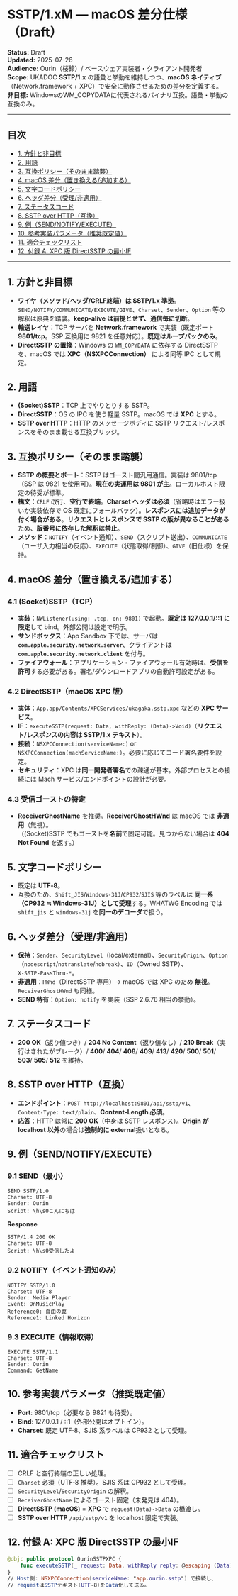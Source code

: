 
# SSTP/1.xM — macOS 差分仕様（Draft）
**Status:** Draft  
**Updated:** 2025-07-26  
**Audience:** Ourin（桜鈴）/ ベースウェア実装者・クライアント開発者  
**Scope:** UKADOC **SSTP/1.x** の語彙と挙動を維持しつつ、**macOS ネイティブ**（Network.framework + XPC）で安全に動作させるための差分を定義する。  
**非目標:** WindowsのWM_COPYDATAに代表されるバイナリ互換。語彙・挙動の互換のみ。

---

## 目次
- [1. 方針と非目標](#1-方針と非目標)
- [2. 用語](#2-用語)
- [3. 互換ポリシー（そのまま踏襲）](#3-互換ポリシーそのまま踏襲)
- [4. macOS 差分（置き換える/追加する）](#4-macos-差分置き換える追加する)
- [5. 文字コードポリシー](#5-文字コードポリシー)
- [6. ヘッダ差分（受理/非適用）](#6-ヘッダ差分受理非適用)
- [7. ステータスコード](#7-ステータスコード)
- [8. SSTP over HTTP（互換）](#8-sstp-over-http互換)
- [9. 例（SEND/NOTIFY/EXECUTE）](#9-例sendnotifyexecute)
- [10. 参考実装パラメータ（推奨既定値）](#10-参考実装パラメータ推奨既定値)
- [11. 適合チェックリスト](#11-適合チェックリスト)
- [12. 付録 A: XPC 版 DirectSSTP の最小IF](#12-付録-a-xpc-版-directsstp-の最小if)

---

## 1. 方針と非目標
- **ワイヤ（メソッド/ヘッダ/CRLF終端）は SSTP/1.x 準拠**。`SEND/NOTIFY/COMMUNICATE/EXECUTE/GIVE`、`Charset`、`Sender`、`Option` 等の解釈は原典を踏襲。**keep‑alive は前提とせず、通信毎に切断**。  
- **輸送レイヤ**：TCP サーバを **Network.framework** で実装（既定ポート **9801/tcp**。SSP 互換用に 9821 を任意対応）。**既定はループバックのみ**。  
- **DirectSSTP の置換**：Windows の `WM_COPYDATA` に依存する DirectSSTP を、macOS では **XPC（NSXPCConnection）** による同等 IPC として規定。

## 2. 用語
- **(Socket)SSTP**：TCP 上でやりとりする SSTP。  
- **DirectSSTP**：OS の IPC を使う軽量 SSTP。macOS では **XPC** とする。  
- **SSTP over HTTP**：HTTP のメッセージボディに SSTP リクエスト/レスポンスをそのまま載せる互換ブリッジ。

## 3. 互換ポリシー（そのまま踏襲）
- **SSTP の概要とポート**：SSTP はゴースト間汎用通信。実装は 9801/tcp（SSP は 9821 を使用可）。**現在の実運用は 9801 が主**。ローカルホスト限定の待受が標準。  
- **構文**：`CRLF` 改行、**空行で終端**。**Charset ヘッダは必須**（省略時はエラー扱いか実装依存で OS 既定にフォールバック）。**レスポンスには追加データが付く場合がある**。**リクエストとレスポンスで SSTP の版が異なることがある**ため、**版番号に依存した解釈は禁止**。  
- **メソッド**：`NOTIFY`（イベント通知）、`SEND`（スクリプト送出）、`COMMUNICATE`（ユーザ入力相当の反応）、`EXECUTE`（状態取得/制御）、`GIVE`（旧仕様）を保持。

## 4. macOS 差分（置き換える/追加する）
### 4.1 (Socket)SSTP（TCP）
- **実装**：`NWListener(using: .tcp, on: 9801)` で起動。**既定は 127.0.0.1/::1 に限定**して bind。外部公開は設定で明示。  
- **サンドボックス**：App Sandbox 下では、サーバは **`com.apple.security.network.server`**、クライアントは **`com.apple.security.network.client`** を付与。  
- **ファイアウォール**：アプリケーション・ファイアウォール有効時は、**受信を許可**する必要がある。署名/ダウンロードアプリの自動許可設定がある。

### 4.2 DirectSSTP（macOS XPC 版）
- **実体**：`App.app/Contents/XPCServices/ukagaka.sstp.xpc` などの **XPC サービス**。  
- **IF**：`executeSSTP(request: Data, withReply: (Data)->Void)`（**リクエスト/レスポンスの内容は SSTP/1.x テキスト**）。  
- **接続**：`NSXPCConnection(serviceName:)` or `NSXPCConnection(machServiceName:)`。必要に応じてコード署名要件を設定。  
- **セキュリティ**：XPC は**同一開発者署名**での疎通が基本。外部プロセスとの接続には Mach サービス/エンドポイントの設計が必要。

### 4.3 受信ゴーストの特定
- **ReceiverGhostName** を推奨。**ReceiverGhostHWnd** は macOS では **非適用**（無視）。  
（(Socket)SSTP でもゴーストを**名前**で固定可能。見つからない場合は **404 Not Found** を返す。）

## 5. 文字コードポリシー
- 既定は **UTF‑8**。  
- 互換のため、`Shift_JIS`/`Windows‑31J`/`CP932`/`SJIS` 等のラベルは **同一系（CP932 ≒ Windows‑31J）として受理**する。WHATWG Encoding では `shift_jis` と `windows-31j` を**同一のデコーダ**で扱う。

## 6. ヘッダ差分（受理/非適用）
- **保持**：`Sender`、`SecurityLevel`（local/external）、`SecurityOrigin`、`Option`（`nodescript`/`notranslate`/`nobreak`）、`ID`（Owned SSTP）、`X‑SSTP‑PassThru-*`。  
- **非適用**：`HWnd`（DirectSSTP 専用）→ macOS では XPC のため **無視**。`ReceiverGhostHWnd` も同様。  
- **SEND 特有**：`Option: notify` を実装（SSP 2.6.76 相当の挙動）。

## 7. ステータスコード
- **200 OK**（返り値つき）/ **204 No Content**（返り値なし）/ **210 Break**（実行はされたがブレーク）/ **400**/ **404**/ **408**/ **409**/ **413**/ **420**/ **500**/ **501**/ **503**/ **505**/ **512** を維持。

## 8. SSTP over HTTP（互換）
- **エンドポイント**：`POST http://localhost:9801/api/sstp/v1`、`Content‑Type: text/plain`、**Content‑Length 必須**。  
- **応答**：HTTP は常に **200 OK**（中身は SSTP レスポンス）。**Origin が localhost 以外**の場合は**強制的に external**扱いとなる。

## 9. 例（SEND/NOTIFY/EXECUTE）

### 9.1 SEND（最小）
```
SEND SSTP/1.0
Charset: UTF-8
Sender: Ourin
Script: \h\s0こんにちは

```

**Response**
```
SSTP/1.4 200 OK
Charset: UTF-8
Script: \h\s0受信したよ

```

### 9.2 NOTIFY（イベント通知のみ）
```
NOTIFY SSTP/1.0
Charset: UTF-8
Sender: Media Player
Event: OnMusicPlay
Reference0: 自由の翼
Reference1: Linked Horizon

```

### 9.3 EXECUTE（情報取得）
```
EXECUTE SSTP/1.1
Charset: UTF-8
Sender: Ourin
Command: GetName

```

## 10. 参考実装パラメータ（推奨既定値）
- **Port**: 9801/tcp（必要なら 9821 も待受）。
- **Bind**: 127.0.0.1 / ::1（外部公開はオプトイン）。
- **Charset**: 既定 UTF‑8、SJIS 系ラベルは CP932 として受理。

## 11. 適合チェックリスト
- [ ] CRLF と空行終端の正しい処理。  
- [ ] `Charset` 必須（UTF‑8 推奨）。SJIS 系は CP932 として受理。  
- [ ] `SecurityLevel`/`SecurityOrigin` の解釈。  
- [ ] `ReceiverGhostName` によるゴースト固定（未発見は 404）。  
- [ ] **DirectSSTP (macOS)** = **XPC** で `request(Data)->Data` の橋渡し。  
- [ ] **SSTP over HTTP** `/api/sstp/v1` を localhost 限定で実装。

## 12. 付録 A: XPC 版 DirectSSTP の最小IF
```swift
@objc public protocol OurinSSTPXPC {
    func executeSSTP(_ request: Data, withReply reply: @escaping (Data) -> Void)
}
// Host側: NSXPCConnection(serviceName: "app.ourin.sstp") で接続し、
// requestはSSTPテキスト(UTF-8)をData化して送る。
```
